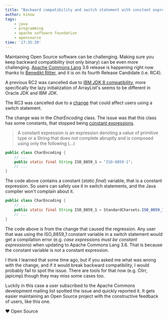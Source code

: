 ```yaml
---
title: "Backward compatibility and switch statement with constant expressions"
author: kinow
tags: 
    - java
    - programming
    - apache software foundation
    - opensource
time: '17:35:39'
---
```


Maintaining Open Source software can be challenging. Making sure you keep backward compatibility (not only binary) can be even more challenging. [Apache Commons Lang](https://commons.apache.org/proper/commons-lang/) 3.6 release is happening right now thanks to [Benedikt Ritter](http://www.benediktritter.de/), and it is on its fourth Release Candidate (i.e. RC4).

A previous RC2 was cancelled due to [IBM JDK 8 compatibility](http://commons.markmail.org/thread/57sqt2hkusegda73#query:+page:1+mid:dnwo5tjqo2e5bwuo+state:results), more specifically the lazy initialization of ArrayList's seems to be different in Oracle JDK and IBM JDK.

The RC3 was cancelled due to a [change](https://github.com/apache/commons-lang/commit/18e692478dcf91fdceb9b9fdca7c61a1111d63aa) that could affect users using a switch statement.

The change was in the *CharEncoding* class. The issue was that this class has some constants, that stopped being [constant expressions](http://docs.oracle.com/javase/specs/jls/se8/html/jls-15.html#jls-15.28).

<blockquote>A constant expression is an expression denoting a value of primitive type or a String that does not complete abruptly and is composed using only the following (...)</blockquote>

```java
public class CharEncoding {
    // ...
    public static final String ISO_8859_1 = "ISO-8859-1";
    // ...
}
```

The code above contains a constant (*static final*) variable, that is a constant expression. So users can safely use it in switch statements, and the Java compiler won't complain about it.

```java
public class CharEncoding {
    // ...
    public static final String ISO_8859_1 = StandardCharsets.ISO_8859_1.name();
    // ...
}
```

The code above is from the change that caused the regression. Any user that was using the ISO_8859_1 constant variable in a switch statement would get a compilation error (e.g. *case expressions must be constant expressions*) when updating to Apache Commons Lang 3.6. That is because the constant variable is not a constant expression.

I think I learned that some time ago, but if you asked me what was wrong with the change, and if it would break backward compatibility, I would probably fail to spot the issue. There are tools for that now (e.g. Clirr, japicmp) though they may miss some cases too.

Luckily in this case a user subscribed to the Apache Commons development mailing list spotted the issue and quickly reported it. It gets easier maintaining an Open Source project with the constructive feedback of users, like this one.

&hearts; Open Source
